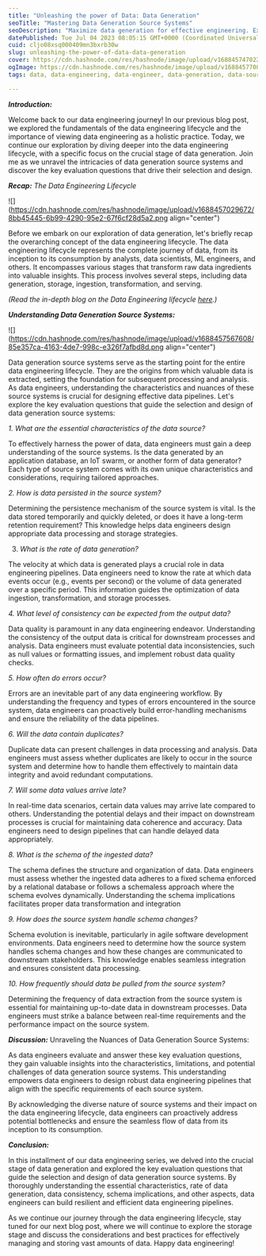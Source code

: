 ```yaml
---
title: "Unleashing the power of Data: Data Generation"
seoTitle: "Mastering Data Generation Source Systems"
seoDescription: "Maximize data generation for effective engineering. Explore key considerations and questions for robust processes."
datePublished: Tue Jul 04 2023 08:05:15 GMT+0000 (Coordinated Universal Time)
cuid: cljo08xsq000409mn3bxrb30w
slug: unleashing-the-power-of-data-data-generation
cover: https://cdn.hashnode.com/res/hashnode/image/upload/v1688457470221/13567bf6-9473-4f47-ba82-08ae99c5eb60.png
ogImage: https://cdn.hashnode.com/res/hashnode/image/upload/v1688457708251/81cfe7a8-f197-4df7-8163-d415427da3df.png
tags: data, data-engineering, data-engineer, data-generation, data-sources

---
```


***Introduction:***

Welcome back to our data engineering journey! In our previous blog post, we explored the fundamentals of the data engineering lifecycle and the importance of viewing data engineering as a holistic practice. Today, we continue our exploration by diving deeper into the data engineering lifecycle, with a specific focus on the crucial stage of data generation. Join me as we unravel the intricacies of data generation source systems and discover the key evaluation questions that drive their selection and design.

***Recap:*** *The Data Engineering Lifecycle*

![](https://cdn.hashnode.com/res/hashnode/image/upload/v1688457029672/8bb45445-6b99-4290-95e2-67f6cf28d5a2.png align="center")

Before we embark on our exploration of data generation, let's briefly recap the overarching concept of the data engineering lifecycle. The data engineering lifecycle represents the complete journey of data, from its inception to its consumption by analysts, data scientists, ML engineers, and others. It encompasses various stages that transform raw data ingredients into valuable insights. This process involves several steps, including data generation, storage, ingestion, transformation, and serving.

*(Read the in-depth blog on the Data Engineering lifecycle* [*here*](https://waruithemystery.hashnode.dev/mastering-the-basics-the-data-engineering-lifecycle)*.)*

***Understanding Data Generation Source Systems:***

![](https://cdn.hashnode.com/res/hashnode/image/upload/v1688457567608/85e357ca-4163-4de7-998c-e326f7afbd8d.png align="center")

Data generation source systems serve as the starting point for the entire data engineering lifecycle. They are the origins from which valuable data is extracted, setting the foundation for subsequent processing and analysis. As data engineers, understanding the characteristics and nuances of these source systems is crucial for designing effective data pipelines. Let's explore the key evaluation questions that guide the selection and design of data generation source systems:

*1\. What are the essential characteristics of the data source?*

To effectively harness the power of data, data engineers must gain a deep understanding of the source systems. Is the data generated by an application database, an IoT swarm, or another form of data generator? Each type of source system comes with its own unique characteristics and considerations, requiring tailored approaches.

*2\. How is data persisted in the source system?*

Determining the persistence mechanism of the source system is vital. Is the data stored temporarily and quickly deleted, or does it have a long-term retention requirement? This knowledge helps data engineers design appropriate data processing and storage strategies.

3. *What is the rate of data generation?*

The velocity at which data is generated plays a crucial role in data engineering pipelines. Data engineers need to know the rate at which data events occur (e.g., events per second) or the volume of data generated over a specific period. This information guides the optimization of data ingestion, transformation, and storage processes.

*4\. What level of consistency can be expected from the output data?*

Data quality is paramount in any data engineering endeavor. Understanding the consistency of the output data is critical for downstream processes and analysis. Data engineers must evaluate potential data inconsistencies, such as null values or formatting issues, and implement robust data quality checks.

*5\. How often do errors occur?*

Errors are an inevitable part of any data engineering workflow. By understanding the frequency and types of errors encountered in the source system, data engineers can proactively build error-handling mechanisms and ensure the reliability of the data pipelines.

*6\. Will the data contain duplicates?*

Duplicate data can present challenges in data processing and analysis. Data engineers must assess whether duplicates are likely to occur in the source system and determine how to handle them effectively to maintain data integrity and avoid redundant computations.

*7\. Will some data values arrive late?*

In real-time data scenarios, certain data values may arrive late compared to others. Understanding the potential delays and their impact on downstream processes is crucial for maintaining data coherence and accuracy. Data engineers need to design pipelines that can handle delayed data appropriately.

*8\. What is the schema of the ingested data?*

The schema defines the structure and organization of data. Data engineers must assess whether the ingested data adheres to a fixed schema enforced by a relational database or follows a schemaless approach where the schema evolves dynamically. Understanding the schema implications facilitates proper data transformation and integration

*9\. How does the source system handle schema changes?*

Schema evolution is inevitable, particularly in agile software development environments. Data engineers need to determine how the source system handles schema changes and how these changes are communicated to downstream stakeholders. This knowledge enables seamless integration and ensures consistent data processing.

*10\. How frequently should data be pulled from the source system?*

Determining the frequency of data extraction from the source system is essential for maintaining up-to-date data in downstream processes. Data engineers must strike a balance between real-time requirements and the performance impact on the source system.

***Discussion:*** Unraveling the Nuances of Data Generation Source Systems:

As data engineers evaluate and answer these key evaluation questions, they gain valuable insights into the characteristics, limitations, and potential challenges of data generation source systems. This understanding empowers data engineers to design robust data engineering pipelines that align with the specific requirements of each source system.

By acknowledging the diverse nature of source systems and their impact on the data engineering lifecycle, data engineers can proactively address potential bottlenecks and ensure the seamless flow of data from its inception to its consumption.

***Conclusion:***

In this installment of our data engineering series, we delved into the crucial stage of data generation and explored the key evaluation questions that guide the selection and design of data generation source systems. By thoroughly understanding the essential characteristics, rate of data generation, data consistency, schema implications, and other aspects, data engineers can build resilient and efficient data engineering pipelines.

As we continue our journey through the data engineering lifecycle, stay tuned for our next blog post, where we will continue to explore the storage stage and discuss the considerations and best practices for effectively managing and storing vast amounts of data. Happy data engineering!